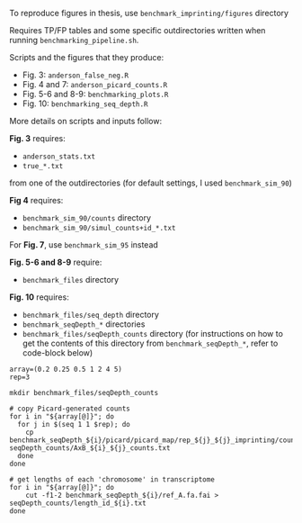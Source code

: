 To reproduce figures in thesis, use `benchmark_imprinting/figures` directory

Requires TP/FP tables and some specific outdirectories written when running `benchmarking_pipeline.sh`. 

Scripts and the figures that they produce:
* Fig. 3: `anderson_false_neg.R` 
* Fig. 4 and 7: `anderson_picard_counts.R`
* Fig. 5-6 and 8-9: `benchmarking_plots.R`
* Fig. 10: `benchmarking_seq_depth.R`

More details on scripts and inputs follow:

**Fig. 3** requires:
* `anderson_stats.txt`
* `true_*.txt` 

from one of the outdirectories (for default settings, I used `benchmark_sim_90`)

**Fig 4** requires:
* `benchmark_sim_90/counts` directory
* `benchmark_sim_90/simul_counts+id_*.txt`

For **Fig. 7**, use `benchmark_sim_95` instead

**Fig. 5-6 and 8-9** require:
* `benchmark_files` directory

**Fig. 10** requires:
* `benchmark_files/seq_depth` directory
* `benchmark_seqDepth_*` directories
* `benchmark_files/seqDepth_counts` directory (for instructions on how to get the contents of this directory from `benchmark_seqDepth_*`, refer to code-block below)

```
array=(0.2 0.25 0.5 1 2 4 5)
rep=3

mkdir benchmark_files/seqDepth_counts

# copy Picard-generated counts
for i in "${array[@]}"; do
  for j in $(seq 1 1 $rep); do
    cp benchmark_seqDepth_${i}/picard/picard_map/rep_${j}_${j}_imprinting/counts_per_gene/rep_${j}_${j}_strainAxstrainB_counts_merged.txt seqDepth_counts/AxB_${i}_${j}_counts.txt
  done
done

# get lengths of each 'chromosome' in transcriptome
for i in "${array[@]}"; do
	cut -f1-2 benchmark_seqDepth_${i}/ref_A.fa.fai > seqDepth_counts/length_id_${i}.txt
done
```

